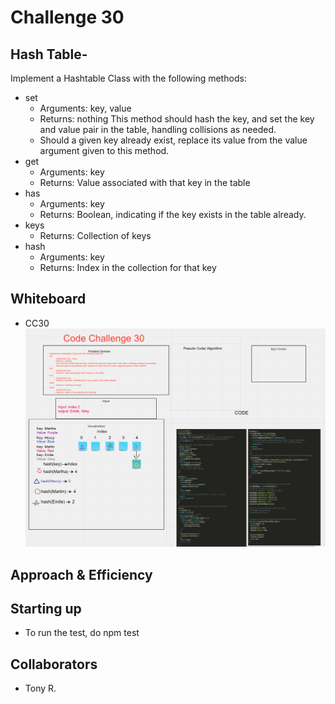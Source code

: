 # Challenge 30

## Hash Table-

Implement a Hashtable Class with the following methods:

- set
  - Arguments: key, value
  - Returns: nothing
    This method should hash the key, and set the key and value pair in the table, handling collisions as needed.
  - Should a given key already exist, replace its value from the value argument given to this method.
- get
  - Arguments: key
  - Returns: Value associated with that key in the table
- has
  - Arguments: key
  - Returns: Boolean, indicating if the key exists in the table already.
- keys
  - Returns: Collection of keys
- hash
  - Arguments: key
  - Returns: Index in the collection for that key

## Whiteboard

- CC30
  ![CC30](./cc30.png)

## Approach & Efficiency

<!-- What approach did you take? Why? What is the Big O space/time for this approach? -->

## Starting up

- To run the test, do npm test

## Collaborators

- Tony R.
